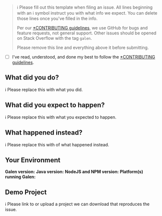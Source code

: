 > ℹ Please fill out this template when filing an issue.
> All lines beginning with an ℹ symbol instruct you with what info we expect. You can delete those lines once you've filled in the info.
>
> Per our [*CONTRIBUTING guidelines](https://github.com/hypery2k/galenframework-cli/master/CONTRIBUTING.md), we use GitHub for
> bugs and feature requests, not general support. Other issues should be opened on Stack Overflow with the tag `galen`.
>
> Please remove this line and everything above it before submitting.

* [ ] I've read, understood, and done my best to follow the [*CONTRIBUTING guidelines](https://github.com/hypery2k/galenframework-cli/master/CONTRIBUTING.md).

## What did you do?

ℹ Please replace this with what you did.  

## What did you expect to happen?

ℹ Please replace this with what you expected to happen.  

## What happened instead?

ℹ Please replace this with of what happened instead.  

## Your Environment

**Galen version:**
**Java version:**
**NodeJS and NPM version:**
**Platform(s) running Galen:**

## Demo Project

ℹ Please link to or upload a project we can download that reproduces the issue.
